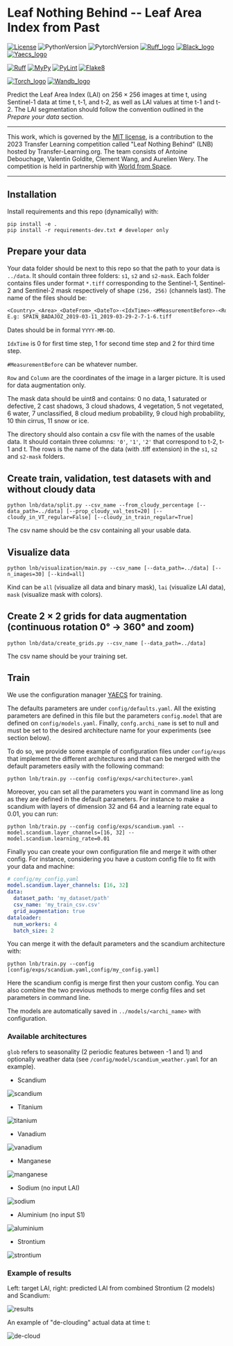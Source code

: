# Leaf Nothing Behind -- Leaf Area Index from Past

[![License](https://img.shields.io/github/license/valentingol/LeafNothingBehind?color=999)](https://stringfixer.com/fr/MIT_license)
![PythonVersion](https://img.shields.io/badge/python-3.8%20%7E%203.10-informational)
![PytorchVersion](https://img.shields.io/badge/Pytorch-1.8%20%7E%201.12%20%7c%202.0-blue)
[![Ruff_logo](https://img.shields.io/endpoint?url=https://raw.githubusercontent.com/charliermarsh/ruff/main/assets/badge/v1.json)](https://github.com/charliermarsh/ruff)
[![Black_logo](https://img.shields.io/badge/code%20style-black-000000.svg)](https://github.com/psf/black)
[![Yaecs_logo](https://img.shields.io/endpoint?url=https://gist.githubusercontent.com/valentingol/afd136623afce429bafc648844bda2ca/raw/yaecs_logo.json)](https://github.com/valentingol/yaecs)

[![Ruff](https://github.com/valentingol/LeafNothingBehind/actions/workflows/ruff.yaml/badge.svg)](https://github.com/valentingol/LeafNothingBehind/actions/workflows/ruff.yaml)
[![MyPy](https://github.com/valentingol/LeafNothingBehind/actions/workflows/mypy.yaml/badge.svg)](https://github.com/valentingol/LeafNothingBehind/actions/workflows/mypy.yaml)
[![PyLint](https://img.shields.io/endpoint?url=https://gist.githubusercontent.com/valentingol/ec9e76ad6b0ca6c0c7263fb1e741ae05/raw/lnb_badges.json)](https://github.com/valentingol/LeafNothingBehind/actions/workflows/pylint.yaml)
[![Flake8](https://github.com/valentingol/LeafNothingBehind/actions/workflows/flake.yaml/badge.svg)](https://github.com/valentingol/LeafNothingBehind/actions/workflows/flake.yaml)

[![Torch_logo](https://img.shields.io/badge/PyTorch-EE4C2C?style=for-the-badge&logo=pytorch&logoColor=white)](https://pytorch.org/)
[![Wandb_logo](https://img.shields.io/badge/Weights_&_Biases-FFBE00?style=for-the-badge&logo=WeightsAndBiases&logoColor=white)](https://wandb.ai/site)

Predict the Leaf Area Index (LAI) on $256 \times 256$ images at time t, using Sentinel-1
data at time t, t-1, and t-2, as well as LAI values at time t-1 and t-2. The LAI
segmentation should follow the convention outlined in the *Prepare your data* section.

---

This work, which is governed by the [MIT license](./LICENSE), is a contribution to the
2023 Transfer Learning competition called "Leaf Nothing Behind" (LNB) hosted by
Transfer-Learning.org. The team consists of Antoine Debouchage, Valentin Goldite,
Clement Wang, and Aurelien Wery. The competition is held in partnership with
[World from Space](http://worldfrom.space/).

---

## Installation

Install requirements and this repo (dynamically) with:

```script
pip install -e .
pip install -r requirements-dev.txt # developer only
```

## Prepare your data

Your data folder should be next to this repo so that the path to your data is `../data`.
It should contain three folders: `s1`, `s2` and `s2-mask`.
Each folder contains files under format `*.tiff` corresponding to the Sentinel-1,
Sentinel-2 and Sentinel-2 mask respectively of shape `(256, 256)` (channels last).
The name of the files should be:

```txt
<Country>_<Area>_<DateFrom>_<DateTo>-<IdxTime>-<#MeasurementBefore>-<Row>-<Column>.tiff
E.g: SPAIN_BADAJOZ_2019-03-11_2019-03-29-2-7-1-6.tiff
```

Dates should be in formal `YYYY-MM-DD`.

`IdxTime` is 0 for first time step, 1 for second time step and 2 for third time step.

`#MeasurementBefore` can be whatever number.

`Row` and `Column` are the coordinates of the image in a larger picture.
It is used for data augmentation only.

The mask data should be uint8 and contains: 0 no data, 1 saturated or defective,
2 cast shadows, 3 cloud shadows, 4 vegetation, 5 not vegetated, 6 water, 7 unclassified,
8 cloud medium probability, 9 cloud high probability, 10 thin cirrus, 11 snow or ice.

The directory should also contain a csv file with the names of the usable data.
It should contain three columns: `'0'`, `'1'`, `'2'` that correspond to t-2, t-1 and t.
The rows is the name of the data (with .tiff extension) in the `s1`, `s2` and `s2-mask`
folders.

## Create train, validation, test datasets with and without cloudy data

```script
python lnb/data/split.py --csv_name --from_cloudy_percentage [--data_path=../data] [--prop_cloudy_val_test=20] [--cloudy_in_VT_regular=False] [--cloudy_in_train_regular=True]
```

The csv name should be the csv containing all your usable data.

## Visualize data

```script
python lnb/visualization/main.py --csv_name [--data_path=../data] [--n_images=30] [--kind=all]
```

Kind can be `all` (visualize all data and binary mask), `lai` (visualize LAI data),
`mask` (visualize mask with colors).

## Create 2 $\times$ 2 grids for data augmentation (continuous rotation 0° -> 360° and zoom)

```script
python lnb/data/create_grids.py --csv_name [--data_path=../data]
```

The csv name should be your training set.

## Train

We use the configuration manager [YAECS](https://github.com/valentingol/yaecs)
for training.

The defaults parameters are under `config/defaults.yaml`. All the existing parameters are
defined in this file but the parameters `config.model` that are defined on `config/models.yaml`.
Finally, `confg.archi_name` is set to null and must be set to the desired architecture
name for your experiments (see section below).

To do so, we provide some example of configuration files under `config/exps` that
implement the different architectures and that can be merged with the default parameters
easily with the following command:

```script
python lnb/train.py --config config/exps/<architecture>.yaml
```

Moreover, you can set all the parameters you want in command line as long as they
are defined in the default parameters. For instance to make a scandium with layers
of dimension 32 and 64 and a learning rate equal to 0.01, you can run:

```script
python lnb/train.py --config config/exps/scandium.yaml --model.scandium.layer_channels=[16, 32] --model.scandium.learning_rate=0.01
```

Finally you can create your own configuration file and merge it with other config.
For instance, considering you have a custom config file to fit with your data
and machine:

```yaml
# config/my_config.yaml
model.scandium.layer_channels: [16, 32]
data:
  dataset_path: 'my_dataset/path'
  csv_name: 'my_train_csv.csv'
  grid_augmentation: true
dataloader:
  num_workers: 4
  batch_size: 2
```

You can merge it with the default parameters and the scandium architecture with:

```script
python lnb/train.py --config [config/exps/scandium.yaml,config/my_config.yaml]
```

Here the scandium config is merge first then your custom config.
You can also combine the two previous methods to merge config files and set parameters
in command line.

The models are automatically saved in `../models/<archi_name>` with configuration.

### Available architectures

`glob` refers to seasonality (2 periodic features between -1 and 1)
and optionally weather data (see `/config/model/scandium_weather.yaml` for an example).

- Scandium

![scandium](./assets/scandium_archi.drawio.svg)

- Titanium

![titanium](./assets/titanium_archi.drawio.svg)

- Vanadium

![vanadium](./assets/vanadium_archi.drawio.svg)

- Manganese

![manganese](./assets/manganese_archi.drawio.svg)

- Sodium (no input LAI)

![sodium](./assets/sodium_archi.drawio.svg)

- Aluminium (no input S1)

![aluminium](./assets/aluminium_archi.drawio.svg)

- Strontium

![strontium](./assets/strontium_archi.drawio.svg)

### Example of results

Left: target LAI, right: predicted LAI from combined Strontium (2 models) and Scandium:

![results](./assets/results.png)

An example of "de-clouding" actual data at time t:

![de-cloud](./assets/decloud.png)
